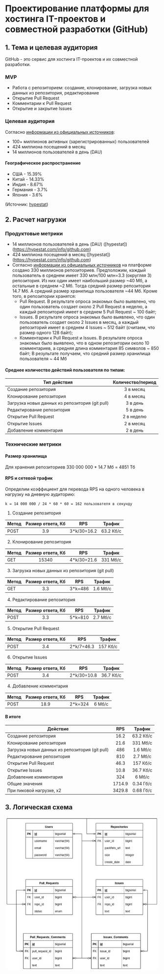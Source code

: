 # Проектирование платформы для хостинга IT-проектов и совместной разработки (GitHub)

## 1. Тема и целевая аудитория
GitHub - это сервис для хостинга IT-проектов и их совместной разработки.

### MVP
- Работа с репозиторием: создание, клонирование, загрузка новых данных из репозитория, редактирование
- Открытие Pull Request
- Комментарии к Pull Request
- Открытие и закрытие Issues

### Целевая аудитория
Согласно [информации из официальных источников](https://github.com/about):
- 100+ миллионов активных (зарегистрированных) пользователей
- 424 миллиона посещений в месяц
- 14 миллионов пользователей в день (DAU)

#### Географическое распространение
- США - 15.39%
- Китай - 14.33%
- Индия - 8.67%
- Германия - 3.7%
- Япония - 3.6%

(Источник: [hypestat](https://hypestat.com/info/github.com))


## 2. Расчет нагрузки
### Продуктовые метрики
- 14 миллионов пользователей в день (DAU) ([hypestat])(https://hypestat.com/info/github.com)
- 424 миллиона посещений в месяц ([hypestat])(https://hypestat.com/info/github.com)
- Согласно [информации из официальных источников](https://github.com/about) на платформе создано 330 миллионов репозиториев. Предположим, каждый пользователь в среднем имеет 330 млн/100 млн=3.3 (округляя 3) репозитория. Из них один имеет наибольший размер ~40 Мб, а остальные в среднем ~2 Мб. Тогда средний размер репозитория 14.7 Мб. А средний размер хранилища пользователя ~44 Мб.
  Кроме того, в репозитории хранятся:
  - Pull Request. В результате опроса знакомых было выявлено, что один пользователь создает около 2 Pull Request в неделю, а каждый репозиторий имеет в среднем 5 Pull Request ~ 100 байт;
  - Issues. В результате опроса знакомых было выявлено, что один пользователь создает около 2 Issues в месяц, а каждый репозиторий имеет в среднем 4 Issues ~ 512 байт (считаем, что размер одного 128 байт);
  - Комментарии к Pull Request и Issues. В результате опроса знакомых было выявлено, что в одном репозитории около 10 комментариев, а средняя длина комментария 85 символов ~ 850 байт;
  В результате получаем, что средний размер хранилища пользователя ~ 44 Мб

#### Среднее количество действий пользователя по типам:
| Тип действия  | Количество/период  |
| ------------- |:------------------:|
| Создание репозитория | 3 в месяц   |
| Клонирование репозитория | 4 в месяц |
| Загрузка новых данных из репозитория (git pull) | 3 в день |
| Редактирование репозитория | 5 в день|
| Открытие Pull Request | 2 в неделю|
| Открытие Issues | 2 в месяц|
| Добавление комментария | 2 в день|

### Технические метрики
#### Размер хранилища
Для хранения репозиториев 330 000 000 * 14.7 Мб = 4851 Тб

#### RPS и сетевой трафик
Определим коэффициент для перевода RPS на одного человека в нагрузку на дневную аудиторию:
```
k = 14 000 000 / 24 * 60 * 60 = 162 пользователя в секунду
```
1. Создание репозитория

| Метод  | Размер ответа, Кб | RPS  | Трафик |
| -------|:----------:|:----------:|:-------:|
| POST | 3.9 |3*k/30=16.2 | 63.2 Кб/с |

2. Клонирование репозитория

| Метод  | Размер ответа, Кб | RPS  | Трафик |
| -------|:----------:|:----------:|:-------:|
| GET | 15340 | 4*k/30=21.6 | 331 Мб/с |

3. Загрузка новых данных из репозитория (git pull)

| Метод  | Размер ответа, Кб | RPS  | Трафик |
| -------|:----------:|:----------:|:-------:|
| GET | 3.3 | 3*k=486 | 1.6 Мб/с |

4. Редактирование репозитория

| Метод  | Размер ответа, Кб | RPS  | Трафик |
| -------|:----------:|:----------:|:-------:|
| POST | 3.3 | 5*k=810 | 2.7 Мб/с |

5. Открытие Pull Request

| Метод  | Размер ответа, Кб | RPS  | Трафик |
| -------|:----------:|:----------:|:-------:|
| POST | 3.4 | 2*k/7=46.3 | 157 Кб/с |

6. Открытие Issues

| Метод  | Размер ответа, Кб | RPS  | Трафик |
| -------|:----------:|:----------:|:-------:|
| POST | 3.4 | 2*k/30=10.8 | 36.7 Кб/с |

4. Добавление комментария

| Метод  | Размер ответа, Кб | RPS  | Трафик |
| -------|:----------:|:----------:|:-------:|
| POST | 18.9 | 2*k=324 | 6 Мб/с |

#### В итоге

| Действие  | RPS  | Трафик |
| -------|:----------:|:-------:|
| Создание репозитория | 16.2 | 63.2 Кб/с |
| Клонирование репозитория | 21.6 | 331 Мб/с |
| Загрузка новых данных из репозитория (git pull) | 486 | 1.6 Мб/с |
| Редактирование репозитория | 810 | 2.7 Мб/с |
| Открытие Pull Request | 46.3 | 157 Кб/с |
| Открытие Issues | 10.8 | 36.7 Кб/с |
| Добавление комментария | 324 | 6 Мб/с |
| Общие значения | 1714.9 | 0.34 Гб/с |
| При пиковой нагрузке, х2 | 3429.8 | 0.68 Гб/с |

## 3. Логическая схема
<kbd>
  <img src="/images/logic_diagram_bd.jpg" alt="Логическая схема БД">
</kbd>
